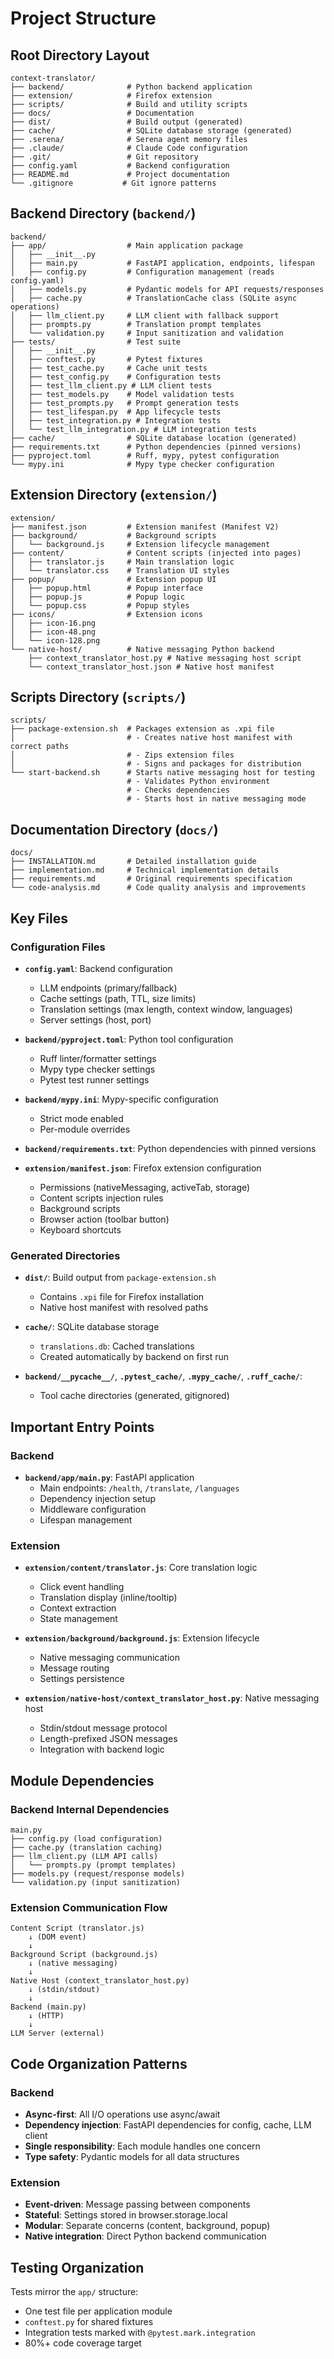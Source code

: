 # Project Structure

## Root Directory Layout

```
context-translator/
├── backend/              # Python backend application
├── extension/            # Firefox extension
├── scripts/              # Build and utility scripts
├── docs/                 # Documentation
├── dist/                 # Build output (generated)
├── cache/                # SQLite database storage (generated)
├── .serena/              # Serena agent memory files
├── .claude/              # Claude Code configuration
├── .git/                 # Git repository
├── config.yaml           # Backend configuration
├── README.md             # Project documentation
└── .gitignore           # Git ignore patterns
```

## Backend Directory (`backend/`)

```
backend/
├── app/                  # Main application package
│   ├── __init__.py
│   ├── main.py           # FastAPI application, endpoints, lifespan
│   ├── config.py         # Configuration management (reads config.yaml)
│   ├── models.py         # Pydantic models for API requests/responses
│   ├── cache.py          # TranslationCache class (SQLite async operations)
│   ├── llm_client.py     # LLM client with fallback support
│   ├── prompts.py        # Translation prompt templates
│   └── validation.py     # Input sanitization and validation
├── tests/                # Test suite
│   ├── __init__.py
│   ├── conftest.py       # Pytest fixtures
│   ├── test_cache.py     # Cache unit tests
│   ├── test_config.py    # Configuration tests
│   ├── test_llm_client.py # LLM client tests
│   ├── test_models.py    # Model validation tests
│   ├── test_prompts.py   # Prompt generation tests
│   ├── test_lifespan.py  # App lifecycle tests
│   ├── test_integration.py # Integration tests
│   └── test_llm_integration.py # LLM integration tests
├── cache/                # SQLite database location (generated)
├── requirements.txt      # Python dependencies (pinned versions)
├── pyproject.toml        # Ruff, mypy, pytest configuration
└── mypy.ini              # Mypy type checker configuration
```

## Extension Directory (`extension/`)

```
extension/
├── manifest.json         # Extension manifest (Manifest V2)
├── background/           # Background scripts
│   └── background.js     # Extension lifecycle management
├── content/              # Content scripts (injected into pages)
│   ├── translator.js     # Main translation logic
│   └── translator.css    # Translation UI styles
├── popup/                # Extension popup UI
│   ├── popup.html        # Popup interface
│   ├── popup.js          # Popup logic
│   └── popup.css         # Popup styles
├── icons/                # Extension icons
│   ├── icon-16.png
│   ├── icon-48.png
│   └── icon-128.png
└── native-host/          # Native messaging Python backend
    ├── context_translator_host.py # Native messaging host script
    └── context_translator_host.json # Native host manifest
```

## Scripts Directory (`scripts/`)

```
scripts/
├── package-extension.sh  # Packages extension as .xpi file
│                         # - Creates native host manifest with correct paths
│                         # - Zips extension files
│                         # - Signs and packages for distribution
└── start-backend.sh      # Starts native messaging host for testing
                          # - Validates Python environment
                          # - Checks dependencies
                          # - Starts host in native messaging mode
```

## Documentation Directory (`docs/`)

```
docs/
├── INSTALLATION.md       # Detailed installation guide
├── implementation.md     # Technical implementation details
├── requirements.md       # Original requirements specification
└── code-analysis.md      # Code quality analysis and improvements
```

## Key Files

### Configuration Files

- **`config.yaml`**: Backend configuration
  - LLM endpoints (primary/fallback)
  - Cache settings (path, TTL, size limits)
  - Translation settings (max length, context window, languages)
  - Server settings (host, port)

- **`backend/pyproject.toml`**: Python tool configuration
  - Ruff linter/formatter settings
  - Mypy type checker settings
  - Pytest test runner settings

- **`backend/mypy.ini`**: Mypy-specific configuration
  - Strict mode enabled
  - Per-module overrides

- **`backend/requirements.txt`**: Python dependencies with pinned versions

- **`extension/manifest.json`**: Firefox extension configuration
  - Permissions (nativeMessaging, activeTab, storage)
  - Content scripts injection rules
  - Background scripts
  - Browser action (toolbar button)
  - Keyboard shortcuts

### Generated Directories

- **`dist/`**: Build output from `package-extension.sh`
  - Contains `.xpi` file for Firefox installation
  - Native host manifest with resolved paths

- **`cache/`**: SQLite database storage
  - `translations.db`: Cached translations
  - Created automatically by backend on first run

- **`backend/__pycache__/`**, **`.pytest_cache/`**, **`.mypy_cache/`**, **`.ruff_cache/`**: 
  - Tool cache directories (generated, gitignored)

## Important Entry Points

### Backend
- **`backend/app/main.py`**: FastAPI application
  - Main endpoints: `/health`, `/translate`, `/languages`
  - Dependency injection setup
  - Middleware configuration
  - Lifespan management

### Extension
- **`extension/content/translator.js`**: Core translation logic
  - Click event handling
  - Translation display (inline/tooltip)
  - Context extraction
  - State management

- **`extension/background/background.js`**: Extension lifecycle
  - Native messaging communication
  - Message routing
  - Settings persistence

- **`extension/native-host/context_translator_host.py`**: Native messaging host
  - Stdin/stdout message protocol
  - Length-prefixed JSON messages
  - Integration with backend logic

## Module Dependencies

### Backend Internal Dependencies
```
main.py
├── config.py (load configuration)
├── cache.py (translation caching)
├── llm_client.py (LLM API calls)
│   └── prompts.py (prompt templates)
├── models.py (request/response models)
└── validation.py (input sanitization)
```

### Extension Communication Flow
```
Content Script (translator.js)
    ↓ (DOM event)
    ↓
Background Script (background.js)
    ↓ (native messaging)
    ↓
Native Host (context_translator_host.py)
    ↓ (stdin/stdout)
    ↓
Backend (main.py)
    ↓ (HTTP)
    ↓
LLM Server (external)
```

## Code Organization Patterns

### Backend
- **Async-first**: All I/O operations use async/await
- **Dependency injection**: FastAPI dependencies for config, cache, LLM client
- **Single responsibility**: Each module handles one concern
- **Type safety**: Pydantic models for all data structures

### Extension
- **Event-driven**: Message passing between components
- **Stateful**: Settings stored in browser.storage.local
- **Modular**: Separate concerns (content, background, popup)
- **Native integration**: Direct Python backend communication

## Testing Organization

Tests mirror the `app/` structure:
- One test file per application module
- `conftest.py` for shared fixtures
- Integration tests marked with `@pytest.mark.integration`
- 80%+ code coverage target
